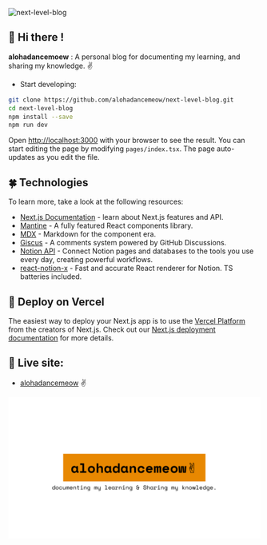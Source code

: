 ![next-level-blog](https://socialify.git.ci/alohadancemeow/next-level-blog/image?&forks=1&issues=1&language=1&name=1&owner=1&pattern=Plus&pulls=1&stargazers=1&theme=Light)

## :wave: Hi there !

**alohadancemoew** : A personal blog for documenting my learning, and sharing my knowledge. :v:

- Start developing:

```bash
git clone https://github.com/alohadancemeow/next-level-blog.git
cd next-level-blog
npm install --save
npm run dev
```

Open [http://localhost:3000](http://localhost:3000) with your browser to see the result.
You can start editing the page by modifying `pages/index.tsx`. The page auto-updates as you edit the file.

## :four_leaf_clover: Technologies 

To learn more, take a look at the following resources:

- [Next.js Documentation](https://nextjs.org/docs) - learn about Next.js features and API.
- [Mantine](https://mantine.dev/) - A fully featured React components library.
- [MDX](https://mdxjs.com/) - Markdown for the component era.
- [Giscus](https://giscus.app/) - A comments system powered by GitHub Discussions. 
- [Notion API](https://developers.notion.com/) - Connect Notion pages and databases to the tools you use every day, creating powerful workflows.
- [react-notion-x](https://github.com/NotionX/react-notion-x) - Fast and accurate React renderer for Notion. TS batteries included.

## :rocket: Deploy on Vercel

The easiest way to deploy your Next.js app is to use the [Vercel Platform](https://vercel.com/new?utm_medium=default-template&filter=next.js&utm_source=create-next-app&utm_campaign=create-next-app-readme) from the creators of Next.js.
Check out our [Next.js deployment documentation](https://nextjs.org/docs/deployment) for more details.

## :frog: Live site:

- [alohadancemeow](https://alohadancemeow.dev/) :v:

![image](/app/opengraph-image.png)

